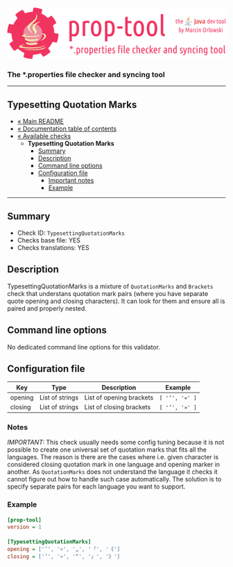 ![prop-tool logo](../../artwork/prop-tool-logo.png)

### The *.properties file checker and syncing tool ###

---

## Typesetting Quotation Marks ##

* [« Main README](../../README.md)
* [« Documentation table of contents](../README.md)
* [« Available checks](README.md)
  * **Typesetting Quotation Marks**
    * [Summary](#summary)
    * [Description](#description)
    * [Command line options](#command-line-options)
    * [Configuration file](#configuration-file)
      * [Important notes](#notes)
      * [Example](#example)

---

## Summary ##

* Check ID: `TypesettingQuotationMarks`
* Checks base file: YES
* Checks translations: YES

## Description ##

TypesettingQuotationMarks is a mixture of `QuotationMarks` and `Brackets` check that understans quotation mark pairs
(where you have separate quote opening and closing characters). It can look for them and ensure all is paired and properly nested.

## Command line options ##

No dedicated command line options for this validator.

## Configuration file ##

| Key       | Type      | Description | Example |
|-----------|-----------|-------------|---------|
| opening   | List of strings | List of opening brackets | `[ '‘', '«' ]` |
| closing   | List of strings | List of closing brackets | `[ '’', '»' ]` |

### Notes ###

*IMPORTANT:* This check usually needs some config tuning because it is not possible to create one universal set of quotation marks
that fits all the languages. The reason is there are the cases where i.e. given character is considered closing quotation mark
in one language and opening marker in another. As `QuotationMarks` does not understand the language it checks it cannot figure
out how to handle such case automatically. The solution is to specify separate pairs for each language you want to support.

### Example ###

```ini
[prop-tool]
version = 1

[TypesettingQuotationMarks]
opening = ['‘', '«', '„', '「', '《']
closing = ['’', '»', '“', '」', '》']
```
